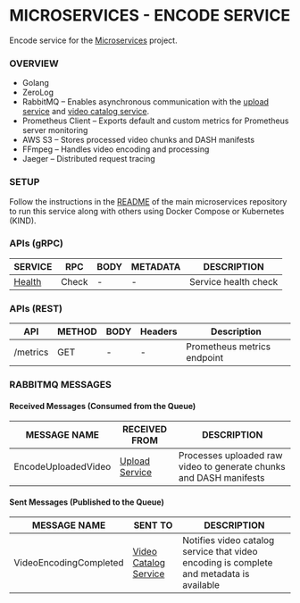 # MICROSERVICES - ENCODE SERVICE

Encode service for the [Microservices](https://github.com/SagarMaheshwary/microservices) project.

### OVERVIEW

- Golang
- ZeroLog
- RabbitMQ – Enables asynchronous communication with the [upload service](https://github.com/SagarMaheshwary/microservices-upload-service) and [video catalog service](https://github.com/SagarMaheshwary/microservices-video-catalog-service).
- Prometheus Client – Exports default and custom metrics for Prometheus server monitoring
- AWS S3 – Stores processed video chunks and DASH manifests
- FFmpeg – Handles video encoding and processing
- Jaeger – Distributed request tracing

### SETUP

Follow the instructions in the [README](https://github.com/SagarMaheshwary/microservices?tab=readme-ov-file#setup) of the main microservices repository to run this service along with others using Docker Compose or Kubernetes (KIND).
### APIs (gRPC)

| SERVICE                                                        | RPC   | BODY | METADATA | DESCRIPTION          |
| -------------------------------------------------------------- | ----- | ---- | -------- | -------------------- |
| [Health](https://google.golang.org/grpc/health/grpc_health_v1) | Check | -    | -        | Service health check |

### APIs (REST)

| API      | METHOD | BODY | Headers | Description                 |
| -------- | ------ | ---- | ------- | --------------------------- |
| /metrics | GET    | -    | -       | Prometheus metrics endpoint |

### RABBITMQ MESSAGES

#### Received Messages (Consumed from the Queue)

| MESSAGE NAME        | RECEIVED FROM                                                                     | DESCRIPTION                                                        |
| ------------------- | --------------------------------------------------------------------------------- | ------------------------------------------------------------------ |
| EncodeUploadedVideo | [Upload Service](https://github.com/SagarMaheshwary/microservices-upload-service) | Processes uploaded raw video to generate chunks and DASH manifests |

#### Sent Messages (Published to the Queue)

| MESSAGE NAME           | SENT TO                                                                                         | DESCRIPTION                                                                              |
| ---------------------- | ----------------------------------------------------------------------------------------------- | ---------------------------------------------------------------------------------------- |
| VideoEncodingCompleted | [Video Catalog Service](https://github.com/SagarMaheshwary/microservices-video-catalog-service) | Notifies video catalog service that video encoding is complete and metadata is available |
